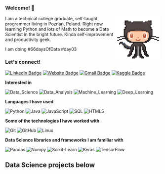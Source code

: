 ### Welcome! 👋
<img align='right' src='https://github.com/wloszynski/wloszynski/blob/master/octocat-anime.gif' width='150"'>

I am a technical college graduate, self-taught programmer living in Poznan, Poland. Right now learning Python and lots of Math to become a Data Scientist in the bright future. Kinda self-improvement and productivity geek.

I am doing #66daysOfData #day03

### Let's connect! ###

[![Linkedin Badge](https://img.shields.io/badge/-AdrianWloszynski-blue?style=flat-square&logo=Linkedin&logoColor=white&link=https://www.linkedin.com/in/wloszynski/)](https://www.linkedin.com/in/wloszynski/)
[![Website Badge](https://img.shields.io/badge/-adrianwloszynski.com-e34f26?style=flat-square&logo=HTML5&logoColor=white&link=https://adrianwloszynski.com/)](http://www.adrianwloszynski.com)
[![Gmail Badge](https://img.shields.io/badge/-adrian@wloszynski.pl-d14836?style=flat-square&logo=Gmail&logoColor=white&link=mailto:adrian@wloszynski.pl)](mailto:adrian@wloszynski.pl)
[![Kaggle Badge](https://img.shields.io/badge/-AdrianWloszynski-blue?style=flat-square&logo=Kaggle&logoColor=white&link=https://www.kaggle.com/adrianwloszynski/)](https://www.kaggle.com/adrianwloszynski/)

**Interested in**

![Data_Science](https://img.shields.io/badge/-Data_Science-000000?style=flat&logo=python)
![Data_Analysis](https://img.shields.io/badge/-Data_Analysis-000000?style=flat&logo=python)
![Machine_Learning](https://img.shields.io/badge/-Machine_Learning-000000?style=flat&logo=python)
![Deep_Learning](https://img.shields.io/badge/-Deep_Learning-000000?style=flat&logo=python)

**Languages I have used**

![Python](https://img.shields.io/badge/-Python-000000?style=flat&logo=python)
![Java](https://img.shields.io/badge/-Java-000000?style=flat&logo=Java&logoColor=007396)
![JavaScript](https://img.shields.io/badge/-JavaScript-000000?style=flat&logo=javascript)
![SQL](https://img.shields.io/badge/-SQL-000000?style=flat&logo=MySQL)
![HTML5](https://img.shields.io/badge/-HTML5-000000?style=flat&logo=HTML5)


**Some of the technologies I have worked with**

![Git](https://img.shields.io/badge/-Git-000000?style=flat&logo=git&logoColor=F05032)
![GitHub](https://img.shields.io/badge/-GitHub-000000?style=flat&logo=github&logoColor=FFFFFF)
![Linux](https://img.shields.io/badge/-Linux-000000?style=flat&logo=linux&logoColor=FCC624)

**Data Science libraries and frameworks I am familiar with**

![Pandas](https://img.shields.io/badge/-Pandas-000000?style=flat&logo=library)
![Numpy](https://img.shields.io/badge/-Numpy-000000?style=flat&logo=library)
![Scikit-Learn](https://img.shields.io/badge/-Scikit_Learn-000000?style=flat&logo=library)
![Keras](https://img.shields.io/badge/-Keras-000000?style=flat&logo=keras)
![TensorFlow](https://img.shields.io/badge/-TensorFlow-000000?style=flat&logo=tensorflow)


## Data Science projects below ##
